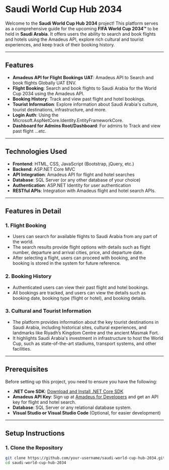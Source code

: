 # Saudi World Cup Hub 2034

Welcome to the **Saudi World Cup Hub 2034** project! This platform serves as a comprehensive guide for the upcoming **FIFA World Cup 2034™** to be held in **Saudi Arabia**. It offers users the ability to search and book flights and hotels using the Amadeus API, explore rich cultural and tourist experiences, and keep track of their booking history.

---

## Features
- **Amadeus API for Flight Bookings UAT**: Amadeus API to Search and book flights Globally UAT ENV.
- **Flight Booking**: Search and book flights to Saudi Arabia for the World Cup 2034 using the Amadeus API.
- **Booking History**: Track and view past flight and hotel bookings.
- **Tourist Information**: Explore information about Saudi Arabia's culture, tourist destinations, infrastructure, and more.
- **Login Auth**: Using the Microsoft.AspNetCore.Identity.EntityFrameworkCore.
- **Dashboard for Admins Root/Dashboard**: For admins to Track and view past flight ...etc.


---

## Technologies Used

- **Frontend**: HTML, CSS, JavaScript (Bootstrap, jQuery, etc.)
- **Backend**: ASP.NET Core MVC
- **API Integration**: Amadeus API for flight and hotel searches
- **Database**: SQL Server (or any other database of your choice)
- **Authentication**: ASP.NET Identity for user authentication
- **RESTful APIs**: Integration with Amadeus flight and hotel search APIs.

---

## Features in Detail

### 1. **Flight Booking**
- Users can search for available flights to Saudi Arabia from any part of the world.
- The search results provide flight options with details such as flight number, departure and arrival cities, price, and departure date.
- After selecting a flight, users can proceed with booking, and the booking is stored in the system for future reference.

  
### 2. **Booking History**
- Authenticated users can view their past flight and hotel bookings.
- All bookings are tracked, and users can view the details such as booking date, booking type (flight or hotel), and booking details.

### 3. **Cultural and Tourist Information**
- The platform provides information about the key tourist destinations in Saudi Arabia, including historical sites, cultural experiences, and landmarks like Riyadh’s Kingdom Centre and the ancient Masmak Fort.
- It highlights Saudi Arabia's investment in infrastructure to host the World Cup, such as state-of-the-art stadiums, transport systems, and other facilities.

---

## Prerequisites

Before setting up this project, you need to ensure you have the following:

- **.NET Core SDK**: [Download and Install .NET Core SDK](https://dotnet.microsoft.com/download)
- **Amadeus API Key**: Sign up at [Amadeus for Developers](https://developers.amadeus.com/) and get an API key for flight and hotel search.
- **Database**: SQL Server or any relational database system.
- **Visual Studio or Visual Studio Code** (Optional, for easier development)

---

## Setup Instructions

### 1. Clone the Repository

```bash
git clone https://github.com/your-username/saudi-world-cup-hub-2034.git
cd saudi-world-cup-hub-2034
